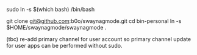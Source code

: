 sudo ln -s $(which bash) /bin/bash

git clone git@github.com:b0o/swaynagmode.git
cd bin-personal
ln -s $HOME/swaynagmode/swaynagmode .


(tbc) re-add primary channel for user account so primary channel update for user
apps can be performed without sudo.
